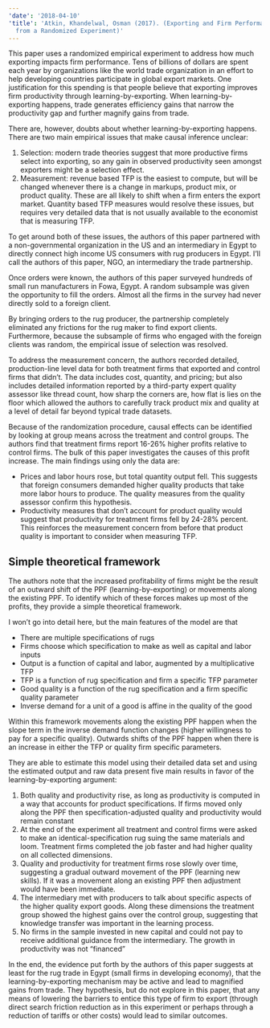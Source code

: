 ```yaml
---
'date': '2018-04-10'
'title': 'Atkin, Khandelwal, Osman (2017). (Exporting and Firm Performance: Evidence
  from a Randomized Experiment)'
---
```


<p>This paper uses a randomized empirical experiment to address how much exporting impacts firm performance. Tens of billions of dollars are spent each year by organizations like the world trade organization in an effort to help developing countries participate in global export markets. One justification for this spending is that people believe that exporting improves firm productivity through learning-by-exporting. When learning-by-exporting happens, trade generates efficiency gains that narrow the productivity gap and further magnify gains from trade.</p>
<p>There are, however, doubts about whether learning-by-exporting happens. There are two main empirical issues that make causal inference unclear:</p>
<ol type="1">
<li>Selection: modern trade theories suggest that more productive firms select into exporting, so any gain in observed productivity seen amongst exporters might be a selection effect.</li>
<li>Measurement: revenue based TFP is the easiest to compute, but will be changed whenever there is a change in markups, product mix, or product quality. These are all likely to shift when a firm enters the export market. Quantity based TFP measures would resolve these issues, but requires very detailed data that is not usually available to the economist that is measuring TFP.</li>
</ol>
<p>To get around both of these issues, the authors of this paper partnered with a non-governmental organization in the US and an intermediary in Egypt to directly connect high income US consumers with rug producers in Egypt. I’ll call the authors of this paper, NGO, an intermediary the trade partnership.</p>
<p>Once orders were known, the authors of this paper surveyed hundreds of small run manufacturers in Fowa, Egypt. A random subsample was given the opportunity to fill the orders. Almost all the firms in the survey had never directly sold to a foreign client.</p>
<p>By bringing orders to the rug producer, the partnership completely eliminated any frictions for the rug maker to find export clients. Furthermore, because the subsample of firms who engaged with the foreign clients was random, the empirical issue of selection was resolved.</p>
<p>To address the measurement concern, the authors recorded detailed, production-line level data for both treatment firms that exported and control firms that didn’t. The data includes cost, quantity, and pricing; but also includes detailed information reported by a third-party expert quality assessor like thread count, how sharp the corners are, how flat is lies on the floor which allowed the authors to carefully track product mix and quality at a level of detail far beyond typical trade datasets.</p>
<p>Because of the randomization procedure, causal effects can be identified by looking at group means across the treatment and control groups. The authors find that treatment firms report 16-26% higher profits relative to control firms. The bulk of this paper investigates the causes of this profit increase. The main findings using only the data are:</p>
<ul>
<li>Prices and labor hours rose, but total quantity output fell. This suggests that foreign consumers demanded higher quality products that take more labor hours to produce. The quality measures from the quality assessor confirm this hypothesis.</li>
<li>Productivity measures that don’t account for product quality would suggest that productivity for treatment firms fell by 24-28% percent. This reinforces the measurement concern from before that product quality is important to consider when measuring TFP.</li>
</ul>
<h2 id="simple-theoretical-framework">Simple theoretical framework</h2>
<p>The authors note that the increased profitability of firms might be the result of an outward shift of the PPF (learning-by-exporting) or movements along the existing PPF. To identify which of these forces makes up most of the profits, they provide a simple theoretical framework.</p>
<p>I won’t go into detail here, but the main features of the model are that</p>
<ul>
<li>There are multiple specifications of rugs</li>
<li>Firms choose which specification to make as well as capital and labor inputs</li>
<li>Output is a function of capital and labor, augmented by a multiplicative TFP</li>
<li>TFP is a function of rug specification and firm a specific TFP parameter</li>
<li>Good quality is a function of the rug specification and a firm specific quality parameter</li>
<li>Inverse demand for a unit of a good is affine in the quality of the good</li>
</ul>
<p>Within this framework movements along the existing PPF happen when the slope term in the inverse demand function changes (higher willingness to pay for a specific quality). Outwards shifts of the PPF happen when there is an increase in either the TFP or quality firm specific parameters.</p>
<p>They are able to estimate this model using their detailed data set and using the estimated output and raw data present five main results in favor of the learning-by-exporting argument:</p>
<ol type="1">
<li>Both quality and productivity rise, as long as productivity is computed in a way that accounts for product specifications. If firms moved only along the PPF then specification-adjusted quality and productivity would remain constant</li>
<li>At the end of the experiment all treatment and control firms were asked to make an identical-specification rug suing the same materials and loom. Treatment firms completed the job faster and had higher quality on all collected dimensions.</li>
<li>Quality and productivity for treatment firms rose slowly over time, suggesting a gradual outward movement of the PPF (learning new skills). If it was a movement along an existing PPF then adjustment would have been immediate.</li>
<li>The intermediary met with producers to talk about specific aspects of the higher quality export goods. Along these dimensions the treatment group showed the highest gains over the control group, suggesting that knowledge transfer was important in the learning process.</li>
<li>No firms in the sample invested in new capital and could not pay to receive additional guidance from the intermediary. The growth in productivity was not “financed”</li>
</ol>
<p>In the end, the evidence put forth by the authors of this paper suggests at least for the rug trade in Egypt (small firms in developing economy), that the learning-by-exporting mechanism may be active and lead to magnified gains from trade. They hypothesis, but do not explore in this paper, that any means of lowering the barriers to entice this type of firm to export (through direct search friction reduction as in this experiment or perhaps through a reduction of tariffs or other costs) would lead to similar outcomes.</p>

